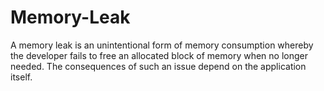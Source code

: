 # Memory-Leak
A memory leak is an unintentional form of memory consumption whereby the developer fails to free an allocated block of memory when no longer needed. The consequences of such an issue depend on the application itself.
